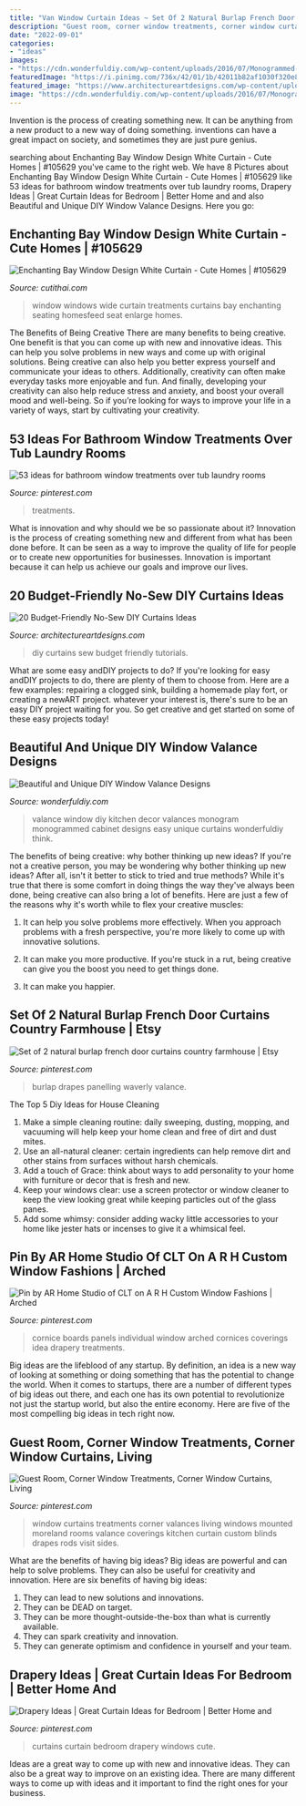 ```yaml
---
title: "Van Window Curtain Ideas ~ Set Of 2 Natural Burlap French Door Curtains Country Farmhouse"
description: "Guest room, corner window treatments, corner window curtains, living"
date: "2022-09-01"
categories:
- "ideas"
images:
- "https://cdn.wonderfuldiy.com/wp-content/uploads/2016/07/Monogrammed-window-valance.jpg"
featuredImage: "https://i.pinimg.com/736x/42/01/1b/42011b82af1030f320e88830e8f3d8fd.jpg"
featured_image: "https://www.architectureartdesigns.com/wp-content/uploads/2013/08/1343.jpg"
image: "https://cdn.wonderfuldiy.com/wp-content/uploads/2016/07/Monogrammed-window-valance.jpg"
---
```



Invention is the process of creating something new. It can be anything from a new product to a new way of doing something. inventions can have a great impact on society, and sometimes they are just pure genius.

	

		
searching about Enchanting Bay Window Design White Curtain - Cute Homes | #105629 you've came to the right web. We have 8 Pictures about Enchanting Bay Window Design White Curtain - Cute Homes | #105629 like 53 ideas for bathroom window treatments over tub laundry rooms, Drapery Ideas | Great Curtain Ideas for Bedroom | Better Home and and also Beautiful and Unique DIY Window Valance Designs. Here you go:
		
    
## Enchanting Bay Window Design White Curtain - Cute Homes | #105629

<img loading=lazy src="https://cdn.cutithai.com/wp-content/uploads/enchanting-bay-window-design-white-curtain_129832.jpg" onerror="this.onerror=null;this.src='https://tse3.mm.bing.net/th?id=OIP.nlIVmWzZNt-HWguzdSKwrgHaFj&amp;pid=15.1';" alt="Enchanting Bay Window Design White Curtain - Cute Homes | #105629">

_Source: cutithai.com_

>window windows wide curtain treatments curtains bay enchanting seating homesfeed seat enlarge homes. 

	

The Benefits of Being Creative
There are many benefits to being creative. One benefit is that you can come up with new and innovative ideas. This can help you solve problems in new ways and come up with original solutions. Being creative can also help you better express yourself and communicate your ideas to others. Additionally, creativity can often make everyday tasks more enjoyable and fun. And finally, developing your creativity can also help reduce stress and anxiety, and boost your overall mood and well-being. So if you’re looking for ways to improve your life in a variety of ways, start by cultivating your creativity.

    
## 53 Ideas For Bathroom Window Treatments Over Tub Laundry Rooms

<img loading=lazy src="https://i.pinimg.com/736x/28/2d/58/282d58a59a6b6f6c35a215f8dd588888.jpg" onerror="this.onerror=null;this.src='https://tse3.mm.bing.net/th?id=OIP.-g97YKSJ9nH8kS7SQKJ7gwAAAA&amp;pid=15.1';" alt="53 ideas for bathroom window treatments over tub laundry rooms">

_Source: pinterest.com_

>treatments. 

	

What is innovation and why should we be so passionate about it?
Innovation is the process of creating something new and different from what has been done before. It can be seen as a way to improve the quality of life for people or to create new opportunities for businesses. Innovation is important because it can help us achieve our goals and improve our lives.

    
## 20 Budget-Friendly No-Sew DIY Curtains Ideas

<img loading=lazy src="https://www.architectureartdesigns.com/wp-content/uploads/2013/08/1343.jpg" onerror="this.onerror=null;this.src='https://tse2.mm.bing.net/th?id=OIP.bse8rD2WdKHSlqv1oeAszQHaJ3&amp;pid=15.1';" alt="20 Budget-Friendly No-Sew DIY Curtains Ideas">

_Source: architectureartdesigns.com_

>diy curtains sew budget friendly tutorials. 

	

What are some easy andDIY projects to do?
If you're looking for easy andDIY projects to do, there are plenty of them to choose from. Here are a few examples: repairing a clogged sink, building a homemade play fort, or creating a newART project. whatever your interest is, there's sure to be an easy DIY project waiting for you. So get creative and get started on some of these easy projects today!

    
## Beautiful And Unique DIY Window Valance Designs

<img loading=lazy src="https://cdn.wonderfuldiy.com/wp-content/uploads/2016/07/Monogrammed-window-valance.jpg" onerror="this.onerror=null;this.src='https://tse4.mm.bing.net/th?id=OIP.ahYnWLeqO3zh5zPrPDgNRgHaLE&amp;pid=15.1';" alt="Beautiful and Unique DIY Window Valance Designs">

_Source: wonderfuldiy.com_

>valance window diy kitchen decor valances monogram monogrammed cabinet designs easy unique curtains wonderfuldiy think. 

	

The benefits of being creative: why bother thinking up new ideas?
If you're not a creative person, you may be wondering why bother thinking up new ideas? After all, isn't it better to stick to tried and true methods? While it's true that there is some comfort in doing things the way they've always been done, being creative can also bring a lot of benefits. Here are just a few of the reasons why it's worth while to flex your creative muscles:
1. It can help you solve problems more effectively. When you approach problems with a fresh perspective, you're more likely to come up with innovative solutions.

2. It can make you more productive. If you're stuck in a rut, being creative can give you the boost you need to get things done.

3. It can make you happier.

    
## Set Of 2 Natural Burlap French Door Curtains Country Farmhouse | Etsy

<img loading=lazy src="https://i.pinimg.com/736x/42/01/1b/42011b82af1030f320e88830e8f3d8fd.jpg" onerror="this.onerror=null;this.src='https://tse4.mm.bing.net/th?id=OIP.fwt4WcE1VBpqgihYL8jstwHaMW&amp;pid=15.1';" alt="Set of 2 natural burlap french door curtains country farmhouse | Etsy">

_Source: pinterest.com_

>burlap drapes panelling waverly valance. 

	

The Top 5 Diy Ideas for House Cleaning
1. Make a simple cleaning routine: daily sweeping, dusting, mopping, and vacuuming will help keep your home clean and free of dirt and dust mites.
2. Use an all-natural cleaner: certain ingredients can help remove dirt and other stains from surfaces without harsh chemicals.
3. Add a touch of Grace: think about ways to add personality to your home with furniture or decor that is fresh and new.
4. Keep your windows clear: use a screen protector or window cleaner to keep the view looking great while keeping particles out of the glass panes.
5. Add some whimsy: consider adding wacky little accessories to your home like jester hats or incenses to give it a whimsical feel.

    
## Pin By AR Home Studio Of CLT On A R H Custom Window Fashions | Arched

<img loading=lazy src="https://i.pinimg.com/originals/1d/3d/54/1d3d54720604730523db64cca85ea4be.jpg" onerror="this.onerror=null;this.src='https://tse3.mm.bing.net/th?id=OIP.AnX09fQ3r437-CZ6AYU35AHaJ4&amp;pid=15.1';" alt="Pin by AR Home Studio of CLT on A R H Custom Window Fashions | Arched">

_Source: pinterest.com_

>cornice boards panels individual window arched cornices coverings idea drapery treatments. 

	

Big ideas are the lifeblood of any startup. By definition, an idea is a new way of looking at something or doing something that has the potential to change the world. When it comes to startups, there are a number of different types of big ideas out there, and each one has its own potential to revolutionize not just the startup world, but also the entire economy. Here are five of the most compelling big ideas in tech right now.

    
## Guest Room, Corner Window Treatments, Corner Window Curtains, Living

<img loading=lazy src="https://i.pinimg.com/736x/2e/be/11/2ebe11617fc6e9851848151aa835389a--corner-window-curtains-corner-window-treatments.jpg" onerror="this.onerror=null;this.src='https://tse2.mm.bing.net/th?id=OIP.EbRNGP5y0OP9Csc3zCKuKAHaFj&amp;pid=15.1';" alt="Guest Room, Corner Window Treatments, Corner Window Curtains, Living">

_Source: pinterest.com_

>window curtains treatments corner valances living windows mounted moreland rooms valance coverings kitchen curtain custom blinds drapes rods visit sides. 

	

What are the benefits of having big ideas?
Big ideas are powerful and can help to solve problems. They can also be useful for creativity and innovation. Here are six benefits of having big ideas: 
1. They can lead to new solutions and innovations.
2. They can be DEAD on target.
3. They can be more thought-outside-the-box than what is currently available.
4. They can spark creativity and innovation. 
5. They can generate optimism and confidence in yourself and your team.

    
## Drapery Ideas | Great Curtain Ideas For Bedroom | Better Home And

<img loading=lazy src="https://s-media-cache-ak0.pinimg.com/736x/62/bb/9f/62bb9fd84311eae2314d8873690cb263--cute-curtains-black-curtains.jpg" onerror="this.onerror=null;this.src='https://tse4.mm.bing.net/th?id=OIP.JUh1-Q8vpGkrGajqng-05wHaLH&amp;pid=15.1';" alt="Drapery Ideas | Great Curtain Ideas for Bedroom | Better Home and">

_Source: pinterest.com_

>curtains curtain bedroom drapery windows cute. 

	

Ideas are a great way to come up with new and innovative ideas. They can also be a great way to improve on an existing idea. There are many different ways to come up with ideas and it important to find the right ones for your business.


